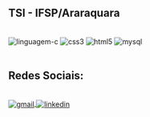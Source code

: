 ## TSI - IFSP/Araraquara

<div style="display: inline_block"><br/>
    <img align="center" alt="linguagem-c" src="https://img.shields.io/badge/C-00599C?style=for-the-badge&logo=c&logoColor=white">
    <img align="center" alt="css3" src="https://img.shields.io/badge/CSS3-1572B6?style=for-the-badge&logo=css3&logoColor=white">
    <img align="center" alt="html5" src="https://img.shields.io/badge/HTML5-E34F26?style=for-the-badge&logo=html5&logoColor=white">
    <img align="center" alt="mysql" src="https://img.shields.io/badge/MySQL-00000F?style=for-the-badge&logo=mysql&logoColor=white">
    </a>
</div><br/>

## Redes Sociais:

<div style="display: inline_block"><br/>
    <a href="mailto:gi.trevizan.barbosa@gmail.com" target="_blank">
    <img align="center" alt="gmail" src="https://img.shields.io/badge/Gmail-D14836?style=for-the-badge&logo=gmail&logoColor=white">
    </a>
      <a href="https://www.linkedin.com/in/giovana-trevizan-barbosa/" target="_blank">
    <img align="center" alt="linkedin" src="https://img.shields.io/badge/LinkedIn-0077B5?style=for-the-badge&logo=linkedin&logoColor=white">
    </a>
</div><br/>
